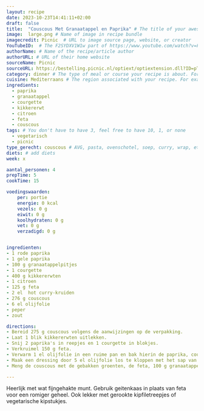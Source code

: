 ```yaml
---
layout: recipe
date: 2023-10-23T14:41:11+02:00
draft: false
title:  "Couscous Met Granaatappel en Paprika" # The title of your awesome recipe
image:  large.png # Name of image in recipe bundle
imagecredit: Picnic  # URL to image source page, website, or creator
YouTubeID:  # The F2SYDXV1W1w part of https://www.youtube.com/watch?v=F2SYDXV1W1w
authorName: # Name of the recipe/article author
authorURL: # URL of their home website
sourceName: Picnic
sourceURL: https://bestelling.picnic.nl/optiext/optiextension.dll?ID=pTSpTqLRfoj4wnRF9KXTLhYmjve3lZzHOo23Dlcb31KuNs1+N2wnJe_b+XwH34iBi04Lqy57OvypnQJEa8LiUi6Q125ajAKRF5w+Lip2
category: dinner # The type of meal or course your recipe is about. For example: "dinner", "entree", or "dessert".
cuisine: Mediterraans # The region associated with your recipe. For example, Italiaans, Mediterraans", or Eigen.
ingredients:
  - paprika
  - granaatappel
  - courgette
  - kikkererwt
  - citroen
  - feta
  - couscous
tags: # You don't have to have 3, feel free to have 10, 1, or none
  - vegetarisch
  - picnic
type_gerecht: couscous # AVG, pasta, ovenschotel, soep, curry, wrap, etc.
diets: # add diets
week: x

aantal_personen: 4
prepTime: 5
cookTime: 15

voedingswaarden:
    per: portie
    energie: 0 kcal
    vezels: 0 g
    eiwit: 0 g
    koolhydraten: 0 g
    vet: 0 g
    verzadigd: 0 g


ingredienten:
- 1	rode paprika
- 1	gele paprika
- 100 g	granaatappelpitjes
- 1	courgette
- 400 g	kikkererwten
- 1	citroen
- 125 g	feta
- 2 el	hot curry-kruiden
- 276 g	couscous
- 6 el olijfolie
- peper
- zout

directions:
- Bereid 275 g couscous volgens de aanwijzingen op de verpakking.
- Laat 1 blik kikkererwten uitlekken. 
- Snij 2 paprika's in reepjes en 1 courgette in blokjes. 
- Verkruimel 150 g feta.
- Verwarm 1 el olijfolie in een ruime pan en bak hierin de paprika, courgette en kikkererwten met 2 el hot curry-kruiden in 6 minuten gaar.
- Maak een dressing door 5 el olijfolie los te kloppen met het sap van 1 citroen, peper en zout.
- Meng de couscous met de gebakken groenten, de feta, 100 g granaatappelpitjes en de citroendressing. 

---
```


Heerlijk met wat fijngehakte munt. Gebruik geitenkaas in plaats van feta voor een romiger geheel. Ook lekker met gerookte kipfiletreepjes of vegetarische kipstukjes.

